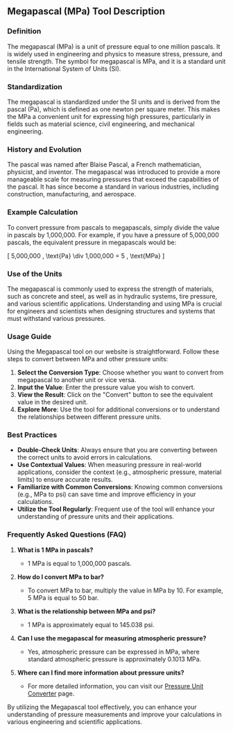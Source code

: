 ## Megapascal (MPa) Tool Description

### Definition
The megapascal (MPa) is a unit of pressure equal to one million pascals. It is widely used in engineering and physics to measure stress, pressure, and tensile strength. The symbol for megapascal is MPa, and it is a standard unit in the International System of Units (SI).

### Standardization
The megapascal is standardized under the SI units and is derived from the pascal (Pa), which is defined as one newton per square meter. This makes the MPa a convenient unit for expressing high pressures, particularly in fields such as material science, civil engineering, and mechanical engineering.

### History and Evolution
The pascal was named after Blaise Pascal, a French mathematician, physicist, and inventor. The megapascal was introduced to provide a more manageable scale for measuring pressures that exceed the capabilities of the pascal. It has since become a standard in various industries, including construction, manufacturing, and aerospace.

### Example Calculation
To convert pressure from pascals to megapascals, simply divide the value in pascals by 1,000,000. For example, if you have a pressure of 5,000,000 pascals, the equivalent pressure in megapascals would be:

\[ 
5,000,000 \, \text{Pa} \div 1,000,000 = 5 \, \text{MPa} 
\]

### Use of the Units
The megapascal is commonly used to express the strength of materials, such as concrete and steel, as well as in hydraulic systems, tire pressure, and various scientific applications. Understanding and using MPa is crucial for engineers and scientists when designing structures and systems that must withstand various pressures.

### Usage Guide
Using the Megapascal tool on our website is straightforward. Follow these steps to convert between MPa and other pressure units:

1. **Select the Conversion Type**: Choose whether you want to convert from megapascal to another unit or vice versa.
2. **Input the Value**: Enter the pressure value you wish to convert.
3. **View the Result**: Click on the "Convert" button to see the equivalent value in the desired unit.
4. **Explore More**: Use the tool for additional conversions or to understand the relationships between different pressure units.

### Best Practices
- **Double-Check Units**: Always ensure that you are converting between the correct units to avoid errors in calculations.
- **Use Contextual Values**: When measuring pressure in real-world applications, consider the context (e.g., atmospheric pressure, material limits) to ensure accurate results.
- **Familiarize with Common Conversions**: Knowing common conversions (e.g., MPa to psi) can save time and improve efficiency in your calculations.
- **Utilize the Tool Regularly**: Frequent use of the tool will enhance your understanding of pressure units and their applications.

### Frequently Asked Questions (FAQ)

1. **What is 1 MPa in pascals?**
   - 1 MPa is equal to 1,000,000 pascals.

2. **How do I convert MPa to bar?**
   - To convert MPa to bar, multiply the value in MPa by 10. For example, 5 MPa is equal to 50 bar.

3. **What is the relationship between MPa and psi?**
   - 1 MPa is approximately equal to 145.038 psi.

4. **Can I use the megapascal for measuring atmospheric pressure?**
   - Yes, atmospheric pressure can be expressed in MPa, where standard atmospheric pressure is approximately 0.1013 MPa.

5. **Where can I find more information about pressure units?**
   - For more detailed information, you can visit our [Pressure Unit Converter](https://www.inayam.co/unit-converter/pressure) page. 

By utilizing the Megapascal tool effectively, you can enhance your understanding of pressure measurements and improve your calculations in various engineering and scientific applications.